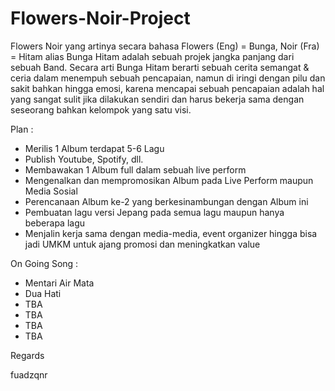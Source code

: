 # Flowers-Noir-Project

Flowers Noir yang artinya secara bahasa Flowers (Eng) = Bunga, Noir (Fra) = Hitam alias Bunga Hitam adalah sebuah projek jangka panjang dari sebuah Band.
Secara arti Bunga Hitam berarti sebuah cerita semangat & ceria dalam menempuh sebuah pencapaian, namun di iringi dengan pilu dan sakit bahkan hingga emosi, karena mencapai sebuah pencapaian adalah hal yang sangat sulit jika dilakukan sendiri dan harus bekerja sama dengan seseorang bahkan kelompok yang satu visi.

Plan :
- Merilis 1 Album terdapat 5-6 Lagu
- Publish Youtube, Spotify, dll.
- Membawakan 1 Album full dalam sebuah live perform
- Mengenalkan dan mempromosikan Album pada Live Perform maupun Media Sosial
- Perencanaan Album ke-2 yang berkesinambungan dengan Album ini
- Pembuatan lagu versi Jepang pada semua lagu maupun hanya beberapa lagu
- Menjalin kerja sama dengan media-media, event organizer hingga bisa jadi UMKM untuk ajang promosi dan meningkatkan value

On Going Song :
- Mentari Air Mata
- Dua Hati
- TBA
- TBA
- TBA
- TBA

Regards

fuadzqnr
